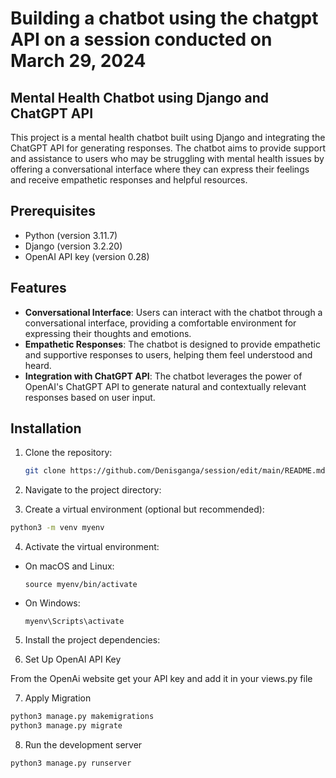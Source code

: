 # Building a chatbot using the chatgpt API on a session conducted on March 29, 2024


## Mental Health Chatbot using Django and ChatGPT API

This project is a mental health chatbot built using Django and integrating the ChatGPT API for generating responses. The chatbot aims to provide support and assistance to users who may be struggling with mental health issues by offering a conversational interface where they can express their feelings and receive empathetic responses and helpful resources.

## Prerequisites

- Python (version 3.11.7)
- Django (version 3.2.20)
- OpenAI API key (version 0.28)

## Features

- **Conversational Interface**: Users can interact with the chatbot through a conversational interface, providing a comfortable environment for expressing their thoughts and emotions.
- **Empathetic Responses**: The chatbot is designed to provide empathetic and supportive responses to users, helping them feel understood and heard.
- **Integration with ChatGPT API**: The chatbot leverages the power of OpenAI's ChatGPT API to generate natural and contextually relevant responses based on user input.


## Installation

1. Clone the repository:
   ```bash
   git clone https://github.com/Denisganga/session/edit/main/README.md
   ```
2. Navigate to the project directory:

3. Create a virtual environment (optional but recommended):
 ```bash
 python3 -m venv myenv
 ```

4. Activate the virtual environment:

- On macOS and Linux:

  ```
  source myenv/bin/activate
  ```

- On Windows:

  ```
  myenv\Scripts\activate
  ```

5. Install the project dependencies:

6.  Set Up OpenAI API Key

From the OpenAi website get your API key and add it in your views.py file

7. Apply Migration

```bash
python3 manage.py makemigrations
python3 manage.py migrate
```
8. Run the development server

```bash
python3 manage.py runserver
```


